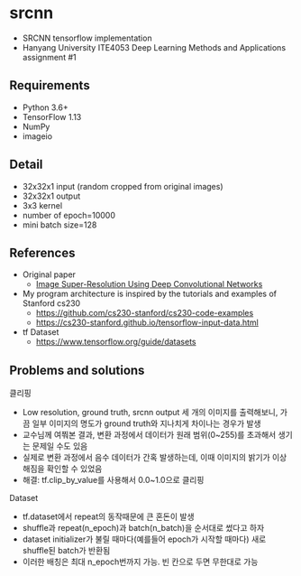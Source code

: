# srcnn
* SRCNN tensorflow implementation
* Hanyang University ITE4053 Deep Learning Methods and Applications assignment #1

## Requirements
* Python 3.6+
* TensorFlow 1.13
* NumPy
* imageio

## Detail
* 32x32x1 input (random cropped from original images)
* 32x32x1 output
* 3x3 kernel
* number of epoch=10000
* mini batch size=128

## References
* Original paper
    * [Image Super-Resolution Using Deep Convolutional Networks](https://arxiv.org/abs/1501.00092)
* My program architecture is inspired by the tutorials and examples of Stanford cs230
    * https://github.com/cs230-stanford/cs230-code-examples
    * https://cs230-stanford.github.io/tensorflow-input-data.html
* tf Dataset
    * https://www.tensorflow.org/guide/datasets

## Problems and solutions
클리핑
* Low resolution, ground truth, srcnn output 세 개의 이미지를 출력해보니, 가끔 일부 이미지의 명도가 ground truth와 지나치게 차이나는 경우가 발생
* 교수님께 여쭤본 결과, 변환 과정에서 데이터가 원래 범위(0~255)를 초과해서 생기는 문제일 수도 있음
* 실제로 변환 과정에서 음수 데이터가 간혹 발생하는데, 이때 이미지의 밝기가 이상해짐을 확인할 수 있었음
* 해결: tf.clip_by_value를 사용해서 0.0~1.0으로 클리핑

Dataset
* tf.dataset에서 repeat의 동작때문에 큰 혼돈이 발생
* shuffle과 repeat(n_epoch)과 batch(n_batch)을 순서대로 썼다고 하자
* dataset initializer가 불릴 때마다(예를들어 epoch가 시작할 때마다) 새로 shuffle된 batch가 반환됨
* 이러한 배칭은 최대 n_epoch번까지 가능. 빈 칸으로 두면 무한대로 가능